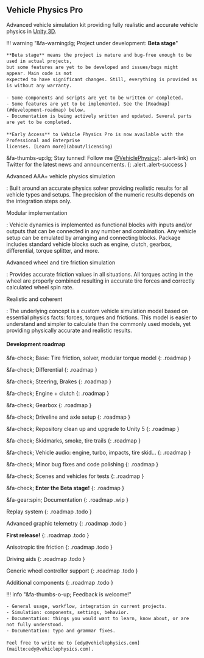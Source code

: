 
## Vehicle Physics Pro

Advanced vehicle simulation kit providing fully realistic and accurate
vehicle physics in [Unity 3D](http://unity3d.com).

!!! warning "&fa-warning:lg; Project under development: **Beta stage**"

	**Beta stage** means the project is mature and bug-free enough to be used in actual projects,
	but some features are yet to be developed and issues/bugs might appear. Main code is not
	expected to have significant changes. Still, everything is provided as is without any warranty.

	- Some components and scripts are yet to be written or completed.
	- Some features are yet to be implemented. See the [Roadmap](#development-roadmap) below.
	- Documentation is being actively written and updated. Several parts are yet to be completed.

	**Early Access** to Vehicle Physics Pro is now available with the Professional and Enterprise
	licenses. [Learn more](about/licensing)

&fa-thumbs-up:lg; Stay tunned! Follow me [@VehiclePhysics](https://twitter.com/VehiclePhysics){: .alert-link} on Twitter for the
latest news and announcements.
{: .alert .alert-success }

<div class="imagegallery" sm="2" md="3" lg="4" style="display:none">
	<img class="clickview" src="img/gallery/vpp-ferrari.jpg"  alt="Ferrari 458 Italia">
	<img class="clickview" src="img/gallery/vpp-lancer.jpg" alt="Sports Sedan">
	<img class="clickview" src="img/gallery/vpp-huracan.jpg" alt="Sports Supercar">
	<img class="clickview" src="img/gallery/vpp-jpickup.jpg" alt="Japanese Pickup Truck">

	<img class="clickview" src="img/gallery/vpp-ferrari-burnout.jpg">
	<img class="clickview" src="img/gallery/vpp-ferrari-spa.jpg">
	<img class="clickview" src="img/gallery/vpp-truck-trailer-setup.jpg">
	<img class="clickview" src="img/gallery/vpp-truck-trailer-offroad.jpg">

	<img class="clickview" src="img/gallery/vpp-loop.jpg">
	<img class="clickview" src="img/gallery/vpp-monza.jpg">
	<img class="clickview" src="img/gallery/vpp-alpha-sandbox.jpg">
	<img class="clickview" src="img/gallery/vpp-apc-setup.jpg">
</div>

Advanced AAA+ vehicle physics simulation

:	Built around an accurate physics solver providing realistic results for all vehicle types and
	setups. The precision of the numeric results depends on the integration steps only.

Modular implementation

:	Vehicle dynamics is implemented as functional blocks with inputs and/or outputs that can be
	connected in any number and combination. Any vehicle setup can be emulated by arranging and
	connecting blocks. Package includes standard vehicle blocks such as engine, clutch, gearbox,
	differential, torque splitter, and more.

Advanced wheel and tire friction simulation

:	Provides accurate friction values in all situations. All torques acting in the wheel are
	properly combined resulting in accurate tire forces and correctly calculated wheel spin rate.

Realistic and coherent

: 	The underlying concept is a custom vehicle simulation model based on essential physics facts:
	forces, torques and frictions. This model is easier to understand and simpler to calculate than
	the commonly used models, yet providing physically accurate and realistic results.

#### Development roadmap

&fa-check; Base: Tire friction, solver, modular torque model
{: .roadmap }

&fa-check; Differential
{: .roadmap }

&fa-check; Steering, Brakes
{: .roadmap }

&fa-check; Engine + clutch
{: .roadmap }

&fa-check; Gearbox
{: .roadmap }

&fa-check; Driveline and axle setup
{: .roadmap }

&fa-check; Repository clean up and upgrade to Unity 5
{: .roadmap }

&fa-check; Skidmarks, smoke, tire trails
{: .roadmap }

&fa-check; Vehicle audio: engine, turbo, impacts, tire skid...
{: .roadmap }

&fa-check; Minor bug fixes and code polishing
{: .roadmap }

&fa-check; Scenes and vehicles for tests
{: .roadmap }

&fa-check; **Enter the Beta stage!**
{: .roadmap }

&fa-gear:spin; Documentation
{: .roadmap .wip }

Replay system
{: .roadmap .todo }

Advanced graphic telemetry
{: .roadmap .todo }

**First release!**
{: .roadmap .todo }

Anisotropic tire friction
{: .roadmap .todo }

Driving aids
{: .roadmap .todo }

Generic wheel controller support
{: .roadmap .todo }

Additional components
{: .roadmap .todo }


!!! info "&fa-thumbs-o-up; Feedback is welcome!"

	- General usage, workflow, integration in current projects.
	- Simulation: components, settings, behavior.
	- Documentation: things you would want to learn, know about, or are not fully understood.
	- Documentation: typo and grammar fixes.

	Feel free to write me to [edy@vehiclephysics.com](mailto:edy@vehiclephysics.com).

<!--
#### About me

Vehicle Physics Pro has been conceived, designed and implemented by [Angel Garcia Voces "Edy"](http://www.edy.es)
at Oviedo, Spain.

> I started creating this kit because I wanted to simulate vehicles since I was a kid playing with my
> Commodore 64. When I discovered Unity 3D that's what I wanted to do since the first day. But I
> didn't find any existing component, kit or document for simulating a vehicle correctly. There were
> all buggy components, too simple approaches, or too complex algorithms/methods/papers mixing
> simulation and automotive industry. I had the feeling (name it intuition) that a _simple_ way of
> simulating vehicles _correctly_ had to exist. And I spend several years researching and
> experimenting with a lot of ideas until I finally nailed it. This Vehicle Physics Pro today: the
> simplest and most efficient approach for simulating a vehicle while actually accounting for all
> major reactions and side effects in a physically correct, coherent and accurate way.
>
> I hope you have as much fun using VPP or playing VPP-based games as I'm having developing it.
-->